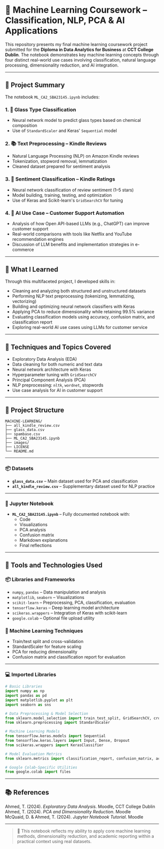 # 🤖 Machine Learning Coursework – Classification, NLP, PCA & AI Applications

This repository presents my final machine learning coursework project submitted for the **Diploma in Data Analytics for Business** at **CCT College Dublin**. The notebook demonstrates key machine learning concepts through four distinct real-world use cases involving classification, natural language processing, dimensionality reduction, and AI integration.

---

## 📘 Project Summary

The notebook `ML_CA2_SBA23145.ipynb` includes:

### 1. 🧠 Glass Type Classification
- Neural network model to predict glass types based on chemical composition
- Use of `StandardScaler` and Keras' `Sequential` model

### 2. 📚 Text Preprocessing – Kindle Reviews
- Natural Language Processing (NLP) on Amazon Kindle reviews
- Tokenization, stopword removal, lemmatization
- Cleaned dataset prepared for sentiment analysis

### 3. 🌟 Sentiment Classification – Kindle Ratings
- Neural network classification of review sentiment (1–5 stars)
- Model building, training, testing, and optimization
- Use of Keras and Scikit-learn's `GridSearchCV` for tuning

### 4. 💬 AI Use Case – Customer Support Automation
- Analysis of how Open API-based LLMs (e.g., ChatGPT) can improve customer support
- Real-world comparisons with tools like Netflix and YouTube recommendation engines
- Discussion of LLM benefits and implementation strategies in e-commerce

---

## 🧠 What I Learned

Through this multifaceted project, I developed skills in:

- Cleaning and analyzing both structured and unstructured datasets
- Performing NLP text preprocessing (tokenizing, lemmatizing, vectorizing)
- Building and optimizing neural network classifiers with Keras
- Applying PCA to reduce dimensionality while retaining 99.5% variance
- Evaluating classification models using accuracy, confusion matrix, and classification report
- Exploring real-world AI use cases using LLMs for customer service

---

## 🧪 Techniques and Topics Covered

- Exploratory Data Analysis (EDA)
- Data cleaning for both numeric and text data
- Neural network architecture with Keras
- Hyperparameter tuning with `GridSearchCV`
- Principal Component Analysis (PCA)
- NLP preprocessing: `nltk`, `wordnet`, stopwords
- Use case analysis for AI in customer support

---

## 📁 Project Structure

```
MACHINE-LEARNING/
├── all_kindle_review.csv
├── glass_data.csv
├── spambase.csv
├── ML_CA2_SBA23145.ipynb 
├── images/ 
├── LICENSE
└── README.md
```

---

### 📦 Datasets

- **`glass_data.csv`** – Main dataset used for PCA and classification  
- **`all_kindle_review.csv`** – Supplementary dataset used for NLP practice

---

### 🧾 Jupyter Notebook

- **`ML_CA2_SBA23145.ipynb`** – Fully documented notebook with:
  - Code  
  - Visualizations  
  - PCA analysis  
  - Confusion matrix  
  - Markdown explanations  
  - Final reflections

---

## 🧰 Tools and Technologies Used

### 📦 Libraries and Frameworks
- `numpy`, `pandas` – Data manipulation and analysis  
- `matplotlib`, `seaborn` – Visualizations  
- `scikit-learn` – Preprocessing, PCA, classification, evaluation  
- `tensorflow.keras` – Deep learning model architecture  
- `scikeras.wrappers` – Integration of Keras with scikit-learn  
- `google.colab` – Optional file upload utility

### 🧪 Machine Learning Techniques
- Train/test split and cross-validation  
- StandardScaler for feature scaling  
- PCA for reducing dimensionality  
- Confusion matrix and classification report for evaluation

---

### 💻 Imported Libraries

```python
# Basic Libraries
import numpy as np
import pandas as pd
import matplotlib.pyplot as plt
import seaborn as sns

# Data Preprocessing & Model Selection
from sklearn.model_selection import train_test_split, GridSearchCV, cross_val_score
from sklearn.preprocessing import StandardScaler

# Machine Learning Models
from tensorflow.keras.models import Sequential
from tensorflow.keras.layers import Input, Dense, Dropout
from scikeras.wrappers import KerasClassifier

# Model Evaluation Metrics
from sklearn.metrics import classification_report, confusion_matrix, accuracy_score

# Google Colab-Specific Utilities
from google.colab import files
```

---

## 📚 References

Ahmed, T. (2024). *Exploratory Data Analysis*. Moodle, CCT College Dublin  
Ahmed, T. (2024). *PCA and Dimensionality Reduction*. Moodle  
McQuaid, D. & Ahmed, T. (2024). *Jupyter Notebook Tutorial*. Moodle

---

> 📝 This notebook reflects my ability to apply core machine learning methods, dimensionality reduction, and academic reporting within a practical context using real datasets.
